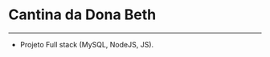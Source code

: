 # Cantina da Dona Beth
------------------------------------------------

* Projeto Full stack (MySQL, NodeJS, JS).
